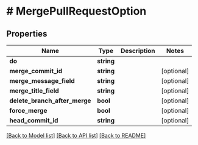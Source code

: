 # # MergePullRequestOption

## Properties

Name | Type | Description | Notes
------------ | ------------- | ------------- | -------------
**do** | **string** |  |
**merge_commit_id** | **string** |  | [optional]
**merge_message_field** | **string** |  | [optional]
**merge_title_field** | **string** |  | [optional]
**delete_branch_after_merge** | **bool** |  | [optional]
**force_merge** | **bool** |  | [optional]
**head_commit_id** | **string** |  | [optional]

[[Back to Model list]](../../README.md#models) [[Back to API list]](../../README.md#endpoints) [[Back to README]](../../README.md)

